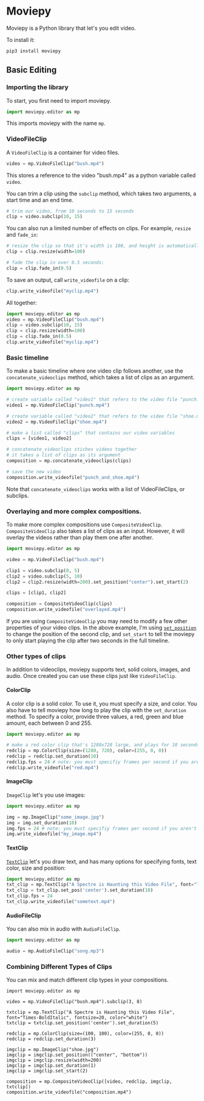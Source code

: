 # Moviepy

Moviepy is a Python library that let's you edit video. 

To install it:

```bash
pip3 install moviepy
```

## Basic Editing

### Importing the library

To start, you first need to import moviepy.

```python
import moviepy.editor as mp
```

This imports moviepy with the name `mp`.

### VideoFileClip

A `VideoFileClip` is a container for video files. 

```python
video = mp.VideoFileClip("bush.mp4")
```

This stores a reference to the video "bush.mp4" as a python variable called `video`.

You can trim a clip using the `subclip` method, which takes two arguments, a start time and an end time.

```python
# trim our video, from 10 seconds to 15 seconds
clip = video.subclip(10, 15)
```

You can also run a limited number of effects on clips. For example, `resize` and `fade_in`:

```python
# resize the clip so that it's width is 100, and height is automatically calculated
clip = clip.resize(width=100)

# fade the clip in over 0.5 seconds:
clip = clip.fade_in(0.5)
```

To save an output, call `write_videofile` on a clip:

```python
clip.write_videofile("myclip.mp4")
```

All together:

```python
import moviepy.editor as mp
video = mp.VideoFileClip("bush.mp4")
clip = video.subclip(10, 15)
clip = clip.resize(width=100)
clip = clip.fade_in(0.5)
clip.write_videofile("myclip.mp4")
```


### Basic timeline

To make a basic timeline where one video clip follows another, use the `concatenate_videoclips` method, which takes a list of clips as an argument.

```python
import moviepy.editor as mp

# create variable called "video1" that refers to the video file "punch.mp4"
video1 = mp.VideoFileClip("punch.mp4")

# create variable called "video2" that refers to the video file "shoe.mp4"
video2 = mp.VideoFileClip("shoe.mp4")

# make a list called "clips" that contains our video variables
clips = [video1, video2]

# concatenate_videoclips stiches videos together
# it takes a list of clips as its argument
composition = mp.concatenate_videoclips(clips)

# save the new video 
composition.write_videofile("punch_and_shoe.mp4")
```

Note that `concatenate_videoclips` works with a list of VideoFileClips, or subclips.

### Overlaying and more complex compositions.

To make more complex compositions use `CompositeVideoClip`. `CompositeVideoClip` also takes a list of clips as an input. However, it will overlay the videos rather than play them one after another.

```python
import moviepy.editor as mp

video = mp.VideoFileClip("bush.mp4")

clip1 = video.subclip(0, 5)
clip2 = video.subclip(5, 10)
clip2 = clip2.resize(width=200).set_position("center").set_start(2)

clips = [clip1, clip2]

composition = CompositeVideoClip(clips)
composition.write_videofile("overlayed.mp4")
```

If you are using `CompositeVideoClip` you may need to modify a few other properties of your video clips. In the above example, I'm using [`set_position`](https://zulko.github.io/moviepy/ref/VideoClip/VideoClip.html#moviepy.video.VideoClip.VideoClip.set_position) to change the position of the second clip, and `set_start` to tell the moviepy to only start playing the clip after two seconds in the full timeline.

### Other types of clips

In addition to videoclips, moviepy supports text, solid colors, images, and audio. Once created you can use these clips just like `VideoFileClip`.

#### ColorClip

A color clip is a solid color. To use it, you must specify a size, and color. You also have to tell moviepy how long to play the clip with the `set_duration` method. To specify a color, provide three values, a red, green and blue amount, each between 0 and 255.

```python
import moviepy.editor as mp

# make a red color clip that's 1280x720 large, and plays for 10 seconds
redclip = mp.ColorClip(size=(1280, 720), color=(255, 0, 0))
redclip = redclip.set_duration(10)
redclip.fps = 24 # note: you must specifiy frames per second if you aren't including this clip in composition with video
redclip.write_videofile("red.mp4")
```

#### ImageClip

`ImageClip` let's you use images:

```python
import moviepy.editor as mp

img = mp.ImageClip("some_image.jpg")
img = img.set_duration(10)
img.fps = 24 # note: you must specifiy frames per second if you aren't including this clip in composition with video
img.write_videofile("my_image.mp4")
```

#### TextClip

[`TextClip`](https://zulko.github.io/moviepy/ref/VideoClip/VideoClip.html#textclip) let's you draw text, and has many options for specifying fonts, text color, size and position:

```python
import moviepy.editor as mp
txt_clip = mp.TextClip("A Spectre is Haunting this Video File", font="Times-BoldItalic", fontsize=70, color="white")
txt_clip = txt_clip.set_pos('center').set_duration(10)
txt_clip.fps = 24
txt_clip.write_videofile("sometext.mp4")
```

#### AudioFileClip

You can also mix in audio with `AudioFileClip`.

```python
import moviepy.editor as mp

audio = mp.AudioFileClip("song.mp3")
```

### Combining Different Types of Clips

You can mix and match different clip types in your compositions.

```
import moviepy.editor as mp

video = mp.VideoFileClip("bush.mp4").subclip(3, 8)

txtclip = mp.TextClip("A Spectre is Haunting this Video File", font="Times-BoldItalic", fontsize=20, color="white")
txtclip = txtclip.set_position('center').set_duration(5)

redclip = mp.ColorClip(size=(100, 100), color=(255, 0, 0))
redclip = redclip.set_duration(3)

imgclip = mp.ImageClip("shoe.jpg")
imgclip = imgclip.set_position(("center", "bottom"))
imgclip = imgclip.resize(width=200)
imgclip = imgclip.set_duration(1)
imgclip = imgclip.set_start(2)

composition = mp.CompositeVideoClip([video, redclip, imgclip, txtclip])
composition.write_videofile("composition.mp4")
```

